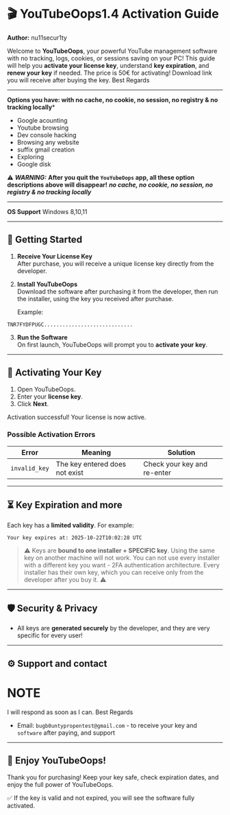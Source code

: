 # 🎬 YouTubeOops1.4 Activation Guide

**Author:** nu11secur1ty  

Welcome to **YouTubeOops**, your powerful YouTube management software with no tracking, logs, cookies, or sessions saving on your PC! This guide will help you **activate your license key**, understand **key expiration**, and **renew your key** if needed. The price is 50€ for activating! Download link you will receive after buying the key. 
Best Regards

---

**Options you have: with no cache, no cookie, no session, no registry & no tracking locally***

- Google acounting
- Youtube browsing
- Dev console hacking
- Browsing any website
- suffix gmail creation
- Exploring
- Google disk

⚠️ ***WARNING:***
**After you quit the `YouYubeOops` app, all these option descriptions above will disappear!**
***no cache, no cookie, no session, no registry & no tracking locally***

---

**OS Support**
 Windows 8,10,11 

---

## 📌 Getting Started

1. **Receive Your License Key**  
   After purchase, you will receive a unique license key directly from the developer. 

2. **Install YouTubeOops**  
   Download the software after purchasing it from the developer, then run the installer, using the key you received after purchase.
 
   Example:
```
TNR7FYDFPUGC.............................
```

3. **Run the Software**  
On first launch, YouTubeOops will prompt you to **activate your key**.

---

## 🔑 Activating Your Key

1. Open YouTubeOops.
2. Enter your **license key**.
3. Click **Next**.

Activation successful! Your license is now active.

### Possible Activation Errors

| Error | Meaning | Solution |
|-------|---------|---------|
| `invalid_key` | The key entered does not exist | Check your key and re-enter |

---

## ⏳ Key Expiration and more

Each key has a **limited validity**. For example: 
```
Your key expires at: 2025-10-22T10:02:28 UTC
```

> ⚠️ Keys are **bound to one installer + SPECIFIC key**. Using the same key on another machine will not work.
> You can not use every installer with a different key you want - 2FA authentication architecture.
> Every installer has their own key, which you can receive only from the developer after you buy it. ⚠️

---

## 🛡️ Security & Privacy

- All keys are **generated securely** by the developer, and they are very specific for every user!

---

## ⚙️ Support and contact

# NOTE
I will respond as soon as I can. Best Regards
- Email: `bugb0untypropentest@gmail.com` - to receive your key and `software` after paying, and support

---

## 🎉 Enjoy YouTubeOops!

Thank you for purchasing! Keep your key safe, check expiration dates, and enjoy the full power of YouTubeOops.

✅ If the key is valid and not expired, you will see the software fully activated. 
